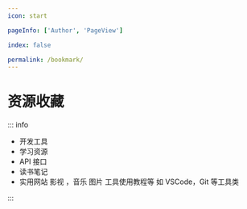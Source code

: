 ```yaml
---
icon: start

pageInfo: ['Author', 'PageView']

index: false

permalink: /bookmark/
---
```


# 资源收藏

::: info

- 开发工具
- 学习资源
- API 接口
- 读书笔记
- 实用网站
  影视 ，音乐 图片
  工具使用教程等
  如 VSCode，Git 等工具类

:::

<Catalog base='/bookmark/' />
